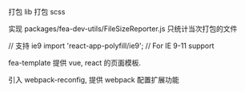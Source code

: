 打包 lib
打包 scss

实现 packages/fea-dev-utils/FileSizeReporter.js 只统计当次打包的文件

// 支持 ie9
import 'react-app-polyfill/ie9'; // For IE 9-11 support

fea-template 提供 vue, react 的页面模板.

引入 webpack-reconfig, 提供 webpack 配置扩展功能
